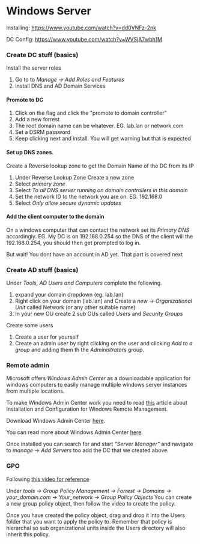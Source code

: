 # Windows Server

Installing:
https://www.youtube.com/watch?v=dd0VNFz-2nk

DC Config:
https://www.youtube.com/watch?v=WVSjA7wbh1M

### Create DC stuff (basics)

Install the server roles

1. Go to to *Manage -> Add Roles and Features*
2. Install DNS and AD Domain Services

#### Promote to DC

1. Click on the flag and click the "promote to domain controller"
2. Add a new forrest
3. The root domain name can be whatever. EG. lab.lan or network.com
4. Set a DSRM password
5. Keep clicking next and install. You will get warning but that is expected

#### Set up DNS zones.

Create a Reverse lookup zone to get the Domain Name of the DC from its IP

1. Under Reverse Lookup Zone Create a new zone
2. Select *primary zone*
3. Select *To all DNS server running on domain controllers in this domain*
4. Set the network ID to the network you are on. EG. 192.168.0
5. Select *Only allow secure dynamic updates*

#### Add the client computer to the domain

On a windows computer that can contact the network set its *Primary DNS* accordingly. EG. My DC is on 192.168.0.254 so the DNS of the client will the 192.168.0.254, you should then get prompted to log in.

But wait! You dont have an account in AD yet. That part is covered next

### Create AD stuff (basics)

Under *Tools, AD Users and Computers* complete the following.

1. expand your domain dropdown (eg. lab.lan)
2. Right click on your domain (lab.lan) and Create a *new* -> *Organizational Unit* called Network (or any other suitable name)
3. In your new OU create 2 sub OUs called *Users* and *Security Groups*

Create some users

1. Create a user for yourself
2. Create an admin user by right clicking on the user and clicking *Add to a group* and adding them th the *Administrators* group.

### Remote admin

Microsoft offers *Windows Admin Center* as a downloadable application for windows computers to easily manage multiple windows server instances from multiple locations.

To make Windows Admin Center work you need to read [this](https://docs.microsoft.com/en-us/windows/win32/winrm/installation-and-configuration-for-windows-remote-management) article about Installation and Configuration for Windows Remote Management.

Download Windows Admin Center [here](https://www.microsoft.com/en-us/windows-server/windows-admin-center).

You can read more about Windows Admin Center [here](https://docs.microsoft.com/en-us/windows-server/manage/windows-admin-center/overview).

Once installed you can search for and start *"Server Manager"* and navigate to *manage* -> *Add Servers* too add the DC that we created above.

### GPO

Following [this video for reference](https://www.youtube.com/watch?v=00t18BsXl9I)

Under *tools -> Group Policy Management -> Forrest -> Domains -> your_domain.com -> Your_network -> Group Policy Objects* You can create a new group policy object, then follow the video to create the policy.

Once you have created the policy object, drag and drop it into the Users folder that you want to apply the policy to. Remember that policy is hierarchal so sub organizational units inside the  Users directory will also inherit this policy.
